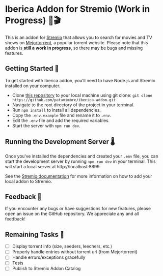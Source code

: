 # Iberica Addon for Stremio (Work in Progress) 🎥🎬
This is an addon for [Stremio](https://www.stremio.com/) that allows you to search for movies and TV shows on [Mejortorrent](https://mejortorrent.wtf/), a popular torrent website. Please note that this addon is **still a work in progress**, so there may be bugs and missing features.

## Getting Started 🚀
To get started with Iberica addon, you'll need to have Node.js and Stremio installed on your computer.

- Clone [this repository](https://github.com/Stremio/stremio-addon-sdk) to your local machine using git clone: `git clone https://github.com/patamimbre/iberica-addon.git`
- Navigate to the root directory of the project in your terminal.
- Run `npm install` to install all dependencies.
- Copy the `.env.example` file and rename it to `.env`.
- Edit the `.env` file and add the required variables.
- Start the server with `npm run dev`.

## Running the Development Server 🌡️
Once you've installed the dependencies and created your `.env` file, you can start the development server by running `npm run dev` in your terminal. This will start a local server at http://localhost:8899.

See the [Stremio documentation](https://github.com/Stremio/stremio-addon-sdk) for more information on how to add your local addon to Stremio.

## Feedback 💬
If you encounter any bugs or have suggestions for new features, please open an issue on the GitHub repository. We appreciate any and all feedback!

## Remaining Tasks 📝
- [ ] Display torrent info (size, seeders, leechers, etc.)
- [ ] Properly handle entries without torrent url (from Mejortorrent)
- [ ] Handle errors/exceptions gracefully
- [ ] Tests
- [ ] Publish to Stremio Addon Catalog